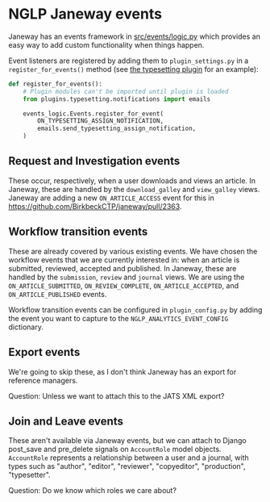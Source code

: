 # NGLP Janeway events

Janeway has an events framework in [src/events/logic.py](https://github.com/BirkbeckCTP/janeway/blob/master/src/events/logic.py) which
provides an easy way to add custom functionality when things happen.

Event listeners are registered by adding them to `plugin_settings.py` in a `register_for_events()` method
(see [the typesetting plugin](https://github.com/BirkbeckCTP/typesetting/blob/master/plugin_settings.py#L70) for an example):

```python
def register_for_events():
    # Plugin modules can't be imported until plugin is loaded
    from plugins.typesetting.notifications import emails

    events_logic.Events.register_for_event(
        ON_TYPESETTING_ASSIGN_NOTIFICATION,
        emails.send_typesetting_assign_notification,
    )
```


## Request and Investigation events

These occur, respectively, when a user downloads and views an article. In Janeway, these are handled by the `download_galley` and `view_galley` views.
Janeway are adding a new `ON_ARTICLE_ACCESS` event for this in https://github.com/BirkbeckCTP/janeway/pull/2363.


## Workflow transition events

These are already covered by various existing events. We have chosen the workflow events that we are currently 
interested in: when an article is submitted, reviewed, accepted and published. In Janeway, these are handled by the 
`submission`, `review` and `journal` views. We are using the `ON_ARTICLE_SUBMITTED`, 
`ON_REVIEW_COMPLETE`, `ON_ARTICLE_ACCEPTED`, and `ON_ARTICLE_PUBLISHED` events.


Workflow transition events can be configured in `plugin_config.py` by adding the event you want to capture to the 
`NGLP_ANALYTICS_EVENT_CONFIG` dictionary. 

## Export events

We're going to skip these, as I don't think Janeway has an export for reference managers.

Question: Unless we want to attach this to the JATS XML export?


## Join and Leave events

These aren't available via Janeway events, but we can attach to Django post_save and pre_delete signals on `AccountRole` model objects. `AccountRole`
represents a relationship between a user and a journal, with types such as "author", "editor", "reviewer", "copyeditor", "production", "typesetter".

Question: Do we know which roles we care about?
